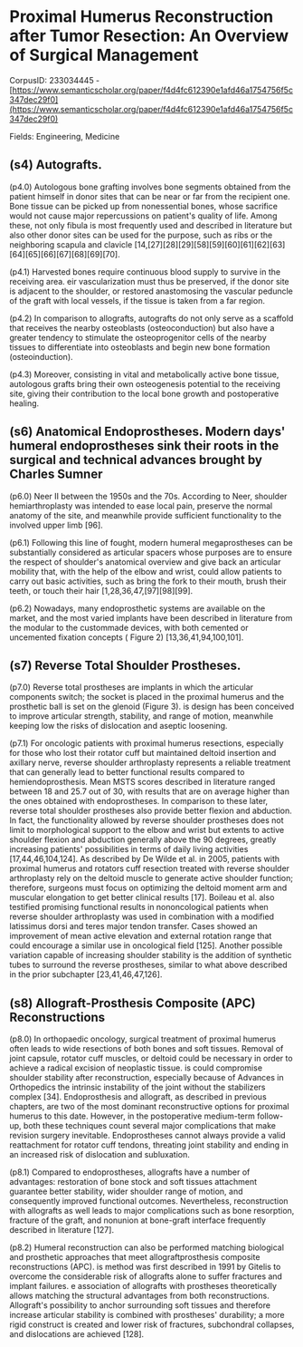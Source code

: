 # Proximal Humerus Reconstruction after Tumor Resection: An Overview of Surgical Management

CorpusID: 233034445 - [https://www.semanticscholar.org/paper/f4d4fc612390e1afd46a1754756f5c347dec29f0](https://www.semanticscholar.org/paper/f4d4fc612390e1afd46a1754756f5c347dec29f0)

Fields: Engineering, Medicine

## (s4) Autografts.
(p4.0) Autologous bone grafting involves bone segments obtained from the patient himself in donor sites that can be near or far from the recipient one. Bone tissue can be picked up from nonessential bones, whose sacrifice would not cause major repercussions on patient's quality of life. Among these, not only fibula is most frequently used and described in literature but also other donor sites can be used for the purpose, such as ribs or the neighboring scapula and clavicle [14,[27][28][29][58][59][60][61][62][63][64][65][66][67][68][69][70].

(p4.1) Harvested bones require continuous blood supply to survive in the receiving area. eir vascularization must thus be preserved, if the donor site is adjacent to the shoulder, or restored anastomosing the vascular peduncle of the graft with local vessels, if the tissue is taken from a far region.

(p4.2) In comparison to allografts, autografts do not only serve as a scaffold that receives the nearby osteoblasts (osteoconduction) but also have a greater tendency to stimulate the osteoprogenitor cells of the nearby tissues to differentiate into osteoblasts and begin new bone formation (osteoinduction).

(p4.3) Moreover, consisting in vital and metabolically active bone tissue, autologous grafts bring their own osteogenesis potential to the receiving site, giving their contribution to the local bone growth and postoperative healing.
## (s6) Anatomical Endoprostheses. Modern days' humeral endoprostheses sink their roots in the surgical and technical advances brought by Charles Sumner
(p6.0) Neer II between the 1950s and the 70s. According to Neer, shoulder hemiarthroplasty was intended to ease local pain, preserve the normal anatomy of the site, and meanwhile provide sufficient functionality to the involved upper limb [96].

(p6.1) Following this line of fought, modern humeral megaprostheses can be substantially considered as articular spacers whose purposes are to ensure the respect of shoulder's anatomical overview and give back an articular mobility that, with the help of the elbow and wrist, could allow patients to carry out basic activities, such as bring the fork to their mouth, brush their teeth, or touch their hair [1,28,36,47,[97][98][99].

(p6.2) Nowadays, many endoprosthetic systems are available on the market, and the most varied implants have been described in literature from the modular to the custommade devices, with both cemented or uncemented fixation concepts ( Figure 2) [13,36,41,94,100,101].
## (s7) Reverse Total Shoulder Prostheses.
(p7.0) Reverse total prostheses are implants in which the articular components switch; the socket is placed in the proximal humerus and the prosthetic ball is set on the glenoid (Figure 3). is design has been conceived to improve articular strength, stability, and range of motion, meanwhile keeping low the risks of dislocation and aseptic loosening.

(p7.1) For oncologic patients with proximal humerus resections, especially for those who lost their rotator cuff but maintained deltoid insertion and axillary nerve, reverse shoulder arthroplasty represents a reliable treatment that can generally lead to better functional results compared to hemiendoprosthesis. Mean MSTS scores described in literature ranged between 18 and 25.7 out of 30, with results that are on average higher than the ones obtained with endoprostheses. In comparison to these later, reverse total shoulder prostheses also provide better flexion and abduction. In fact, the functionality allowed by reverse shoulder prostheses does not limit to morphological support to the elbow and wrist but extents to active shoulder flexion and abduction generally above the 90 degrees, greatly increasing patients' possibilities in terms of daily living activities [17,44,46,104,124]. As described by De Wilde et al. in 2005, patients with proximal humerus and rotators cuff resection treated with reverse shoulder arthroplasty rely on the deltoid muscle to generate active shoulder function; therefore, surgeons must focus on optimizing the deltoid moment arm and muscular elongation to get better clinical results [17]. Boileau et al. also testified promising functional results in nononcological patients when reverse shoulder arthroplasty was used in combination with a modified latissimus dorsi and teres major tendon transfer. Cases showed an improvement of mean active elevation and external rotation range that could encourage a similar use in oncological field [125]. Another possible variation capable of increasing shoulder stability is the addition of synthetic tubes to surround the reverse prostheses, similar to what above described in the prior subchapter [23,41,46,47,126].
## (s8) Allograft-Prosthesis Composite (APC) Reconstructions
(p8.0) In orthopaedic oncology, surgical treatment of proximal humerus often leads to wide resections of both bones and soft tissues. Removal of joint capsule, rotator cuff muscles, or deltoid could be necessary in order to achieve a radical excision of neoplastic tissue. is could compromise shoulder stability after reconstruction, especially because of Advances in Orthopedics the intrinsic instability of the joint without the stabilizers complex [34]. Endoprosthesis and allograft, as described in previous chapters, are two of the most dominant reconstructive options for proximal humerus to this date. However, in the postoperative medium-term follow-up, both these techniques count several major complications that make revision surgery inevitable. Endoprostheses cannot always provide a valid reattachment for rotator cuff tendons, threating joint stability and ending in an increased risk of dislocation and subluxation.

(p8.1) Compared to endoprostheses, allografts have a number of advantages: restoration of bone stock and soft tissues attachment guarantee better stability, wider shoulder range of motion, and consequently improved functional outcomes. Nevertheless, reconstruction with allografts as well leads to major complications such as bone resorption, fracture of the graft, and nonunion at bone-graft interface frequently described in literature [127].

(p8.2) Humeral reconstruction can also be performed matching biological and prosthetic approaches that meet allograftprosthesis composite reconstructions (APC). is method was first described in 1991 by Gitelis to overcome the considerable risk of allografts alone to suffer fractures and implant failures. e association of allografts with prostheses theoretically allows matching the structural advantages from both reconstructions. Allograft's possibility to anchor surrounding soft tissues and therefore increase articular stability is combined with prostheses' durability; a more rigid construct is created and lower risk of fractures, subchondral collapses, and dislocations are achieved [128].
